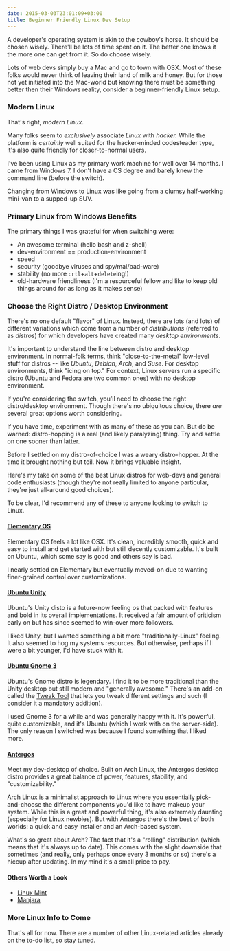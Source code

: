 ```yaml
---
date: 2015-03-03T23:01:09+03:00
title: Beginner Friendly Linux Dev Setup      
---
```


A developer's operating system is akin to the cowboy's horse. It should be chosen wisely. There'll be lots of time spent on it. The better one knows it the more one can get from it. So do choose wisely.

Lots of web devs simply buy a Mac and go to town with OSX. Most of these folks would never think of leaving their land of milk and honey. But for those not yet initiated into the Mac-world but knowing there must be something better then their Windows reality, consider a beginner-friendly Linux setup. 

<!--more-->

### Modern Linux

That's right, *modern Linux*. 

Many folks seem to *exclusively* associate *Linux* with  *hacker.* While the platform is *certainly* well suited for the hacker-minded codesteader type, it's also quite friendly for closer-to-normal users. 

I've been using Linux as my primary work machine for well over 14 months. I came from Windows 7. I don't have a CS degree and barely knew the command line (before the switch).  

Changing from Windows to Linux was like going from a clumsy half-working mini-van to a supped-up SUV.

### Primary Linux from Windows Benefits

The primary things I was grateful for when switching were:

- An awesome terminal (hello bash and z-shell)
- dev-environment == production-environment
- speed
- security (goodbye viruses and spy/mal/bad-ware)
- stability (no more `crtl`+`alt`+`delete`ing!)
- old-hardware friendliness (I'm a resourceful fellow and like to keep old things around for as long as it makes sense)

### Choose the Right Distro / Desktop Environment

There's no one default "flavor" of Linux. Instead, there are lots (and lots) of different variations which come from a number of *distributions* (referred to as *distros*) for which developers have created many *desktop environments*. 

It's important to understand the line between distro and desktop environment. In normal-folk terms, think "close-to-the-metal" low-level stuff for distros -- like *Ubuntu*, *Debian*, *Arch*, and *Suse*.  For desktop environments, think "icing on top." For context, Linux servers run a specific distro (Ubuntu and Fedora are two common ones) with no desktop environment.  

If you're considering the switch, you'll need to choose the right distro/desktop environment. Though there's no ubiquitous choice, there *are* several great options worth considering.

If you have time, experiment with as many of these as you can. But do be warned: distro-hopping is a real (and likely paralyzing) thing. Try and settle on one sooner than latter. 

Before I settled on my distro-of-choice I was a weary distro-hopper. At the time it brought nothing but toil. Now it brings valuable insight. 

Here's my take on some of the best Linux distros for web-devs and general code enthusiasts (though they're not really limited to anyone particular, they're just all-around good choices). 

To be clear, I'd recommend any of these to anyone looking to switch to Linux. 

#### [Elementary OS](http://elementary.io/)

Elementary OS feels a lot like OSX. It's clean, incredibly smooth, quick and easy to install and get started with but still decently customizable. It's built on Ubuntu, which some say is good and others say is bad. 

I nearly settled on Elementary but eventually moved-on due to wanting finer-grained control over customizations.

#### [Ubuntu Unity](https://unity.ubuntu.com/)

Ubuntu's Unity disto is a future-now feeling os that packed with features and bold in its overall implementations. It received a fair amount of criticism early on but has since seemed to win-over more followers. 

I liked Unity, but I wanted something a bit more "traditionally-Linux" feeling. It also seemed to hog my systems resources. But otherwise, perhaps if I were a bit younger, I'd have stuck with it. 

#### [Ubuntu Gnome 3](http://ubuntugnome.org/)
	
Ubuntu's Gnome distro is legendary. I find it to be more traditional than the Unity desktop but still modern and "generally awesome." There's an add-on called the [Tweak Tool](https://apps.ubuntu.com/cat/applications/gnome-tweak-tool/) that lets you tweak different settings and such (I consider it a mandatory addition).  

I used Gnome 3 for a while and was generally happy with it. It's powerful, quite customizable, and it's Ubuntu (which I work with on the server-side). The only reason I switched was because I found something that I liked more. 

#### [Antergos](http://antergos.com/)

Meet my dev-desktop of choice. Built on Arch Linux, the Antergos desktop distro provides a great balance of power, features, stability, and "customizability." 

Arch Linux is a minimalist approach to Linux where you essentially pick-and-choose the different components you'd like to have makeup your system. While this is a great and powerful thing, it's also extremely daunting (especially for Linux newbies). But with Antergos there's the best of both worlds: a quick and easy installer and an Arch-based system. 

What's so great about Arch? The fact that it's a "rolling" distribution (which means that it's always up to date). This comes with the slight downside that sometimes (and really, only perhaps once every 3 months or so) there's a hiccup after updating. In my mind it's a small price to pay. 

#### Others Worth a Look

- [Linux Mint](http://www.linuxmint.com/)
- [Manjara](https://manjaro.github.io/)

### More Linux Info to Come

That's all for now. There are a number of other Linux-related articles already on the to-do list, so stay tuned. 

